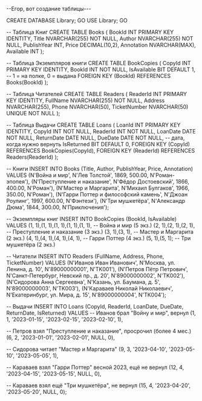 --Егор, вот создание таблицы---

CREATE DATABASE Library;
GO
USE Library;
GO

-- Таблица Книг
CREATE TABLE Books (
    BookId INT PRIMARY KEY IDENTITY,
    Title NVARCHAR(255) NOT NULL,
    Author NVARCHAR(255) NOT NULL,
    PublishYear INT,
    Price DECIMAL(10,2),
    Annotation NVARCHAR(MAX),
    Available INT
);

-- Таблица Экземпляров книги
CREATE TABLE BookCopies (
    CopyId INT PRIMARY KEY IDENTITY,
    BookId INT NOT NULL,
    IsAvailable BIT DEFAULT 1, -- 1 = на полке, 0 = выдана
    FOREIGN KEY (BookId) REFERENCES Books(BookId)
);

-- Таблица Читателей
CREATE TABLE Readers (
    ReaderId INT PRIMARY KEY IDENTITY,
    FullName NVARCHAR(255) NOT NULL,
    Address NVARCHAR(255),
    Phone NVARCHAR(50),
    TicketNumber NVARCHAR(50) UNIQUE NOT NULL
);

-- Таблица Выдачи
CREATE TABLE Loans (
    LoanId INT PRIMARY KEY IDENTITY,
    CopyId INT NOT NULL,
    ReaderId INT NOT NULL,
    LoanDate DATE NOT NULL,
    ReturnDate DATE NULL,
    DueDate DATE NOT NULL,  -- дата, когда нужно вернуть
    IsReturned BIT DEFAULT 0,
    FOREIGN KEY (CopyId) REFERENCES BookCopies(CopyId),
    FOREIGN KEY (ReaderId) REFERENCES Readers(ReaderId)
);


-- Книги
INSERT INTO Books (Title, Author, PublishYear, Price, Annotation)
VALUES 
(N'Война и мир', N'Лев Толстой', 1869, 500.00, N'Роман-эпопея'),
(N'Преступление и наказание', N'Фёдор Достоевский', 1866, 400.00, N'Роман'),
(N'Мастер и Маргарита', N'Михаил Булгаков', 1966, 350.00, N'Роман'),
(N'Гарри Поттер и философский камень', N'Джоан Роулинг', 1997, 600.00, N'Фэнтези'),
(N'Три мушкетёра', N'Александр Дюма', 1844, 300.00, N'Приключения');

-- Экземпляры книг
INSERT INTO BookCopies (BookId, IsAvailable)
VALUES
(1, 1),(1, 1),(1, 1),(1, 1),(1, 1),  -- Война и мир (5 экз.)
(2, 1),(2, 1),(2, 1),                -- Преступление и наказание (3 экз.)
(3, 1),(3, 1),                       -- Мастер и Маргарита (2 экз.)
(4, 1),(4, 1),(4, 1),(4, 1),         -- Гарри Поттер (4 экз.)
(5, 1),(5, 1);                       -- Три мушкетёра (2 экз.)

-- Читатели
INSERT INTO Readers (FullName, Address, Phone, TicketNumber)
VALUES
(N'Иванов Иван Иванович', N'Москва, ул. Ленина, д. 10', N'89000000001', N'TK001'),
(N'Петров Пётр Петрович', N'Санкт-Петербург, Невский пр., д. 20', N'89000000002', N'TK002'),
(N'Сидорова Анна Сергеевна', N'Казань, ул. Баумана, д. 5', N'89000000003', N'TK003'),
(N'Караваев Николай Николаевич', N'Екатеринбург, ул. Мира, д. 15', N'89000000004', N'TK004');

-- Выдачи
INSERT INTO Loans (CopyId, ReaderId, LoanDate, DueDate, ReturnDate, IsReturned)
VALUES
-- Иванов брал "Войну и мир", вернул
(1, 1, '2023-01-15', '2023-02-15', '2023-02-10', 1),

-- Петров взял "Преступление и наказание", просрочил (более 4 мес.)
(6, 2, '2023-01-01', '2023-02-01', NULL, 0),

-- Сидорова читает "Мастер и Маргарита"
(9, 3, '2023-04-10', '2023-05-10', '2023-05-05', 1),

-- Караваев взял "Гарри Поттер" весной 2023, ещё не вернул
(12, 4, '2023-04-15', '2023-05-15', NULL, 0),

-- Караваев взял ещё "Три мушкетёра", не вернул
(15, 4, '2023-04-20', '2023-05-20', NULL, 0);

